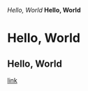 *Hello, World*
**Hello, World**
# Hello, World
## Hello, World
[link](https://www.bilibili.com/video/BV1YE411y7ig/?spm_id_from=333.999.0.0)
